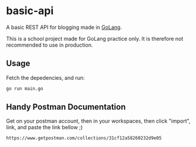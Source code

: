 # basic-api

A basic REST API for blogging made in [GoLang](https://golang.org/).

This is a school project made for GoLang practice only. It is therefore not recommended to use in production.


## Usage
Fetch the depedencies, and run:
```bash
go run main.go 
```



## Handy Postman Documentation
Get on your postman account, then in your workspaces, then click "import", link, and paste the link bellow ;)  
```bash
https://www.getpostman.com/collections/31cf12a58260232d9e05
```

